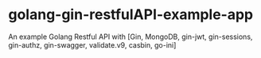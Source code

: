 # golang-gin-restfulAPI-example-app
An example Golang Restful API with [Gin, MongoDB, gin-jwt, gin-sessions, gin-authz, gin-swagger, validate.v9, casbin, go-ini]
